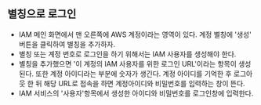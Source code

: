 ## 별칭으로 로그인
- IAM 메인 화면에서 맨 오른쪽에 AWS 계정이라는 영역이 있다. 계정 별칭에 '생성' 버튼을 클릭하여 별칭을 추가하자.
- 별칭 또는 계정 번호로 로그인을 하기 위해서는 IAM 사용자를 생성해야 한다.
- 별칭을 추가했으면 '이 계정의 IAM 사용자를 위한 로그인 URL'이라는 항목이 생성된다. 또한 계정 아이디라는 부분에 숫자가 생긴다. 계정 아이디를 기억한 후 로그아웃 한 뒤 해당 URL로 접속을 하면 계정아이디와 비밀번호를 입력하는 창이 뜬다.
- IAM 서비스의 '사용자'항목에서 생성한 아이디와 비밀번호를 로그인창에 입력한다.
